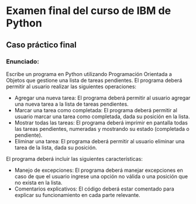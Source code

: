 # Examen final del curso de IBM de Python

## Caso práctico final

### Enunciado:

Escribe un programa en Python utilizando Programación Orientada a Objetos que gestione
una lista de tareas pendientes. El programa deberá permitir al usuario realizar las siguientes
operaciones:

- Agregar una nueva tarea: El programa deberá permitir al usuario agregar una nueva tarea a
la lista de tareas pendientes.
- Marcar una tarea como completada: El programa deberá permitir al usuario marcar una
tarea como completada, dada su posición en la lista.
- Mostrar todas las tareas: El programa deberá imprimir en pantalla todas las tareas
pendientes, numeradas y mostrando su estado (completada o pendiente).
- Eliminar una tarea: El programa deberá permitir al usuario eliminar una tarea de la lista,
dada su posición.

El programa deberá incluir las siguientes características:
- Manejo de excepciones: El programa deberá manejar excepciones en caso de que el
usuario ingrese una opción no válida o una posición que no exista en la lista.
- Comentarios explicativos: El código deberá estar comentado para explicar su
funcionamiento en cada parte relevante.